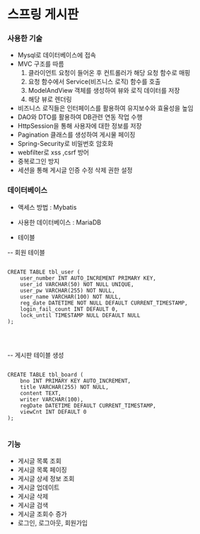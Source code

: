 # 스프링 게시판

### 사용한 기술

- Mysql로 데이터베이스에 접속
- MVC 구조를 따름
  1. 클라이언트 요청이 들어온 후 컨트롤러가 해당 요청 함수로 매핑
  2. 요청 함수에서 Service(비즈니스 로직) 함수를 호출
  3. ModelAndView 객체를 생성하여 뷰와 로직 데이터를 저장
  4. 해당 뷰로 렌더링
- 비즈니스 로직들은 인터페이스를 활용하여 유지보수와 효율성을 높임
- DAO와 DTO를 활용하여 DB관련 연동 작업 수행
- HttpSession을 통해 사용자에 대한 정보를 저장
- Pagination 클래스를 생성하여 게시물 페이징
- Spring-Security로 비밀번호 암호화 
- webfilter로 xss ,csrf 방어
- 중복로그인 방지
- 세션을 통해 게시글 인증 수정 삭제 권한 설정

### 데이터베이스

- 액세스 방법 : Mybatis
- 사용한 데이터베이스 : MariaDB

- 테이블

-- 회원 테이블
<pre>
<code>
CREATE TABLE tbl_user (
    user_number INT AUTO_INCREMENT PRIMARY KEY,  
    user_id VARCHAR(50) NOT NULL UNIQUE,           
    user_pw VARCHAR(255) NOT NULL,           
    user_name VARCHAR(100) NOT NULL,        
    reg_date DATETIME NOT NULL DEFAULT CURRENT_TIMESTAMP,              
    login_fail_count INT DEFAULT 0,          
    lock_until TIMESTAMP NULL DEFAULT NULL
);


</code>
</pre>

-- 게시판 테이블 생성
<pre>
<code>
CREATE TABLE tbl_board (
    bno INT PRIMARY KEY AUTO_INCREMENT,
    title VARCHAR(255) NOT NULL,
    content TEXT,
    writer VARCHAR(100),
    regDate DATETIME DEFAULT CURRENT_TIMESTAMP,
    viewCnt INT DEFAULT 0
);
</code>
</pre>


### 기능

- 게시글 목록 조회
- 게시글 목록 페이징
- 게시글 상세 정보 조회
- 게시글 업데이트
- 게시글 삭제
- 게시글 검색
- 게시글 조회수 증가
- 로그인, 로그아웃, 회원가입
